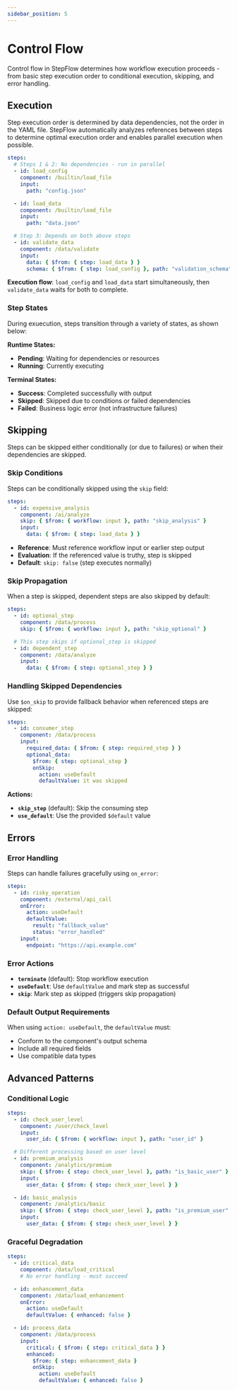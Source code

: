 ```yaml
---
sidebar_position: 5
---
```


# Control Flow

Control flow in StepFlow determines how workflow execution proceeds - from basic step execution order to conditional execution, skipping, and error handling.

## Execution

Step execution order is determined by data dependencies, not the order in the YAML file. StepFlow automatically analyzes references between steps to determine optimal execution order and enables parallel execution when possible.

```yaml
steps:
  # Steps 1 & 2: No dependencies - run in parallel
  - id: load_config
    component: /builtin/load_file
    input:
      path: "config.json"

  - id: load_data
    component: /builtin/load_file
    input:
      path: "data.json"

  # Step 3: Depends on both above steps
  - id: validate_data
    component: /data/validate
    input:
      data: { $from: { step: load_data } }
      schema: { $from: { step: load_config }, path: "validation_schema" }
```

**Execution flow**: `load_config` and `load_data` start simultaneously, then `validate_data` waits for both to complete.

### Step States

During exuecution, steps transition through a variety of states, as shown below:

**Runtime States:**
- **Pending**: Waiting for dependencies or resources
- **Running**: Currently executing

**Terminal States:**
- **Success**: Completed successfully with output
- **Skipped**: Skipped due to conditions or failed dependencies
- **Failed**: Business logic error (not infrastructure failures)

## Skipping

Steps can be skipped either conditionally (or due to failures) or when their dependencies are skipped.

### Skip Conditions

Steps can be conditionally skipped using the `skip` field:

```yaml
steps:
  - id: expensive_analysis
    component: /ai/analyze
    skip: { $from: { workflow: input }, path: "skip_analysis" }
    input:
      data: { $from: { step: load_data } }
```

- **Reference**: Must reference workflow input or earlier step output
- **Evaluation**: If the referenced value is truthy, step is skipped
- **Default**: `skip: false` (step executes normally)

### Skip Propagation

When a step is skipped, dependent steps are also skipped by default:

```yaml
steps:
  - id: optional_step
    component: /data/process
    skip: { $from: { workflow: input }, path: "skip_optional" }

  # This step skips if optional_step is skipped
  - id: dependent_step
    component: /data/analyze
    input:
      data: { $from: { step: optional_step } }
```

### Handling Skipped Dependencies

Use `$on_skip` to provide fallback behavior when referenced steps are skipped:

```yaml
steps:
  - id: consumer_step
    component: /data/process
    input:
      required_data: { $from: { step: required_step } }
      optional_data:
        $from: { step: optional_step }
        onSkip:
          action: useDefault
          defaultValue: it was skipped
```

**Actions:**
- **`skip_step`** (default): Skip the consuming step
- **`use_default`**: Use the provided `$default` value

## Errors

### Error Handling

Steps can handle failures gracefully using `on_error`:

```yaml
steps:
  - id: risky_operation
    component: /external/api_call
    onError:
      action: useDefault
      defaultValue:
        result: "fallback_value"
        status: "error_handled"
    input:
      endpoint: "https://api.example.com"
```

### Error Actions

- **`terminate`** (default): Stop workflow execution
- **`useDefault`**: Use `defaultValue` and mark step as successful
- **`skip`**: Mark step as skipped (triggers skip propagation)

### Default Output Requirements

When using `action: useDefault`, the `defaultValue` must:
- Conform to the component's output schema
- Include all required fields
- Use compatible data types

## Advanced Patterns

### Conditional Logic

```yaml
steps:
  - id: check_user_level
    component: /user/check_level
    input:
      user_id: { $from: { workflow: input }, path: "user_id" }

  # Different processing based on user level
  - id: premium_analysis
    component: /analytics/premium
    skip: { $from: { step: check_user_level }, path: "is_basic_user" }
    input:
      user_data: { $from: { step: check_user_level } }

  - id: basic_analysis
    component: /analytics/basic
    skip: { $from: { step: check_user_level }, path: "is_premium_user" }
    input:
      user_data: { $from: { step: check_user_level } }
```

### Graceful Degradation

```yaml
steps:
  - id: critical_data
    component: /data/load_critical
    # No error handling - must succeed

  - id: enhancement_data
    component: /data/load_enhancement
    onError:
      action: useDefault
      defaultValue: { enhanced: false }

  - id: process_data
    component: /data/process
    input:
      critical: { $from: { step: critical_data } }
      enhanced:
        $from: { step: enhancement_data }
        onSkip:
          action: useDefault
          defaultValue: { enhanced: false }
```